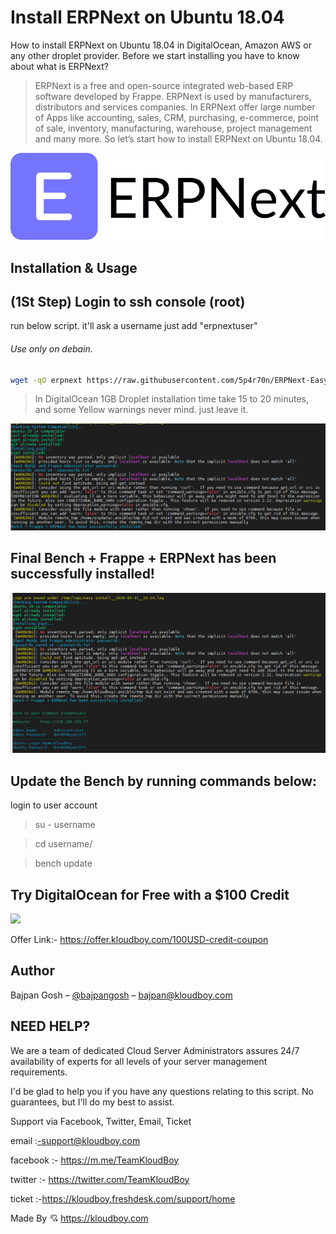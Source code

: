 # Install ERPNext on Ubuntu 18.04
How to install ERPNext on Ubuntu 18.04 in DigitalOcean, Amazon AWS or any other droplet provider. Before we start installing you have to know about what is ERPNext?

> ERPNext is a free and open-source integrated web-based ERP software developed by Frappe. ERPNext is used by manufacturers, distributors and services companies. In ERPNext offer large number of Apps like accounting, sales, CRM, purchasing, e-commerce, point of sale, inventory, manufacturing, warehouse, project management and many more. So let’s start how to install ERPNext on Ubuntu 18.04.

![](erpnext-logo.png)

## Installation & Usage

## (1St Step) Login to ssh console (root)

run below script. it'll ask a username just add "erpnextuser"

###### Use only on debain.

```sh
wget -qO erpnext https://raw.githubusercontent.com/5p4r70n/ERPNext-Easy-Install-Script/blob/master/install-erpnext.sh && sudo bash erpnext
```

> In DigitalOcean 1GB Droplet installation time take 15 to 20 minutes, and some Yellow warnings never mind. just leave it.

![](erp-wrngs.png)

## Final Bench + Frappe + ERPNext has been successfully installed!

![](final-result.png)

## Update the Bench by running commands below:

login to user account

> su - username

> cd username/

> bench update

## Try DigitalOcean for Free with a $100 Credit

![](https://github.com/bajpangosh/High-Traffic-wordpress-server-configuration/raw/master/of.gif)

Offer Link:- https://offer.kloudboy.com/100USD-credit-coupon

## Author

Bajpan Gosh – [@bajpangosh](https://twitter.com/bajpangosh) – bajpan@kloudboy.com


## NEED HELP?

We are a team of dedicated Cloud Server Administrators assures 24/7 availability of experts for all levels of your server management requirements.

I'd be glad to help you if you have any questions relating to this script. No guarantees, but I'll do my best to assist.

Support via Facebook, Twitter, Email, Ticket

email    :-support@kloudboy.com

facebook :- https://m.me/TeamKloudBoy

twitter  :- https://twitter.com/TeamKloudBoy

ticket   :-https://kloudboy.freshdesk.com/support/home

Made By 💘 https://kloudboy.com
